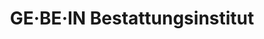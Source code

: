 ---
title: "GE·BE·IN Bestattungsinstitut"
url: /bremen/ge-be-in-bestattungsinstitut-kornstrasse/
shop: Bestattungen
---